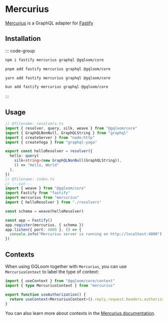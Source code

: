 # Mercurius

[Mercurius](https://mercurius.dev/) is a GraphQL adapter for [Fastify](https://www.fastify.io/)

## Installation

::: code-group
```sh [npm]
npm i fastify mercurius graphql @gqloom/core
```
```sh [pnpm]
pnpm add fastify mercurius graphql @gqloom/core
```
```sh [yarn]
yarn add fastify mercurius graphql @gqloom/core
```
```sh [bun]
bun add fastify mercurius graphql @gqloom/core
```
:::

## Usage 
```ts twoslash
// @filename: resolvers.ts
import { resolver, query, silk, weave } from "@gqloom/core"
import { GraphQLNonNull, GraphQLString } from "graphql"
import { createServer } from "node:http"
import { createYoga } from "graphql-yoga"

export const helloResolver = resolver({
  hello: query(
    silk<string>(new GraphQLNonNull(GraphQLString)),
    () => "Hello, World"
  ),
})
// @filename: index.ts
// ---cut---
import { weave } from "@gqloom/core"
import Fastify from "fastify"
import mercurius from "mercurius"
import { helloResolver } from "./resolvers"

const schema = weave(helloResolver)

const app = Fastify()
app.register(mercurius, { schema })
app.listen({ port: 4000 }, () => {
  console.info("Mercurius server is running on http://localhost:4000")
})
```

## Contexts

When using GQLoom together with `Mercurius`, you can use `MercuriusContext` to label the type of context:

```ts twoslash
import { useContext } from "@gqloom/core/context"
import { type MercuriusContext } from "mercurius"

export function useAuthorization() {
  return useContext<MercuriusContext>().reply.request.headers.authorization
}
```

You can also learn more about contexts in the [Mercurius documentation](https://mercurius.dev/#/docs/context).